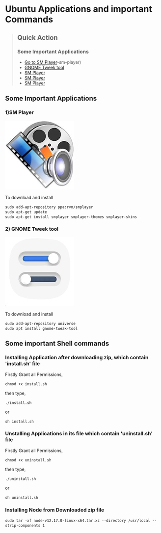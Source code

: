 # Ubuntu Applications and important Commands
> ## Quick Action
> ### Some Important Applications
> * [Go to SM Player](-1)-sm-player)
> * <a href="GNOME Tweek tool">GNOME Tweek tool</a>
> * <a href="SM player">SM Player</a>
> * <a href="SM player">SM Player</a>
> * <a href="SM player">SM Player</a>

## Some Important Applications

### 1)SM Player
![image of smplayer](./img/smplayer.jpeg)

To download and install
```
sudo add-apt-repository ppa:rvm/smplayer 
sudo apt-get update 
sudo apt-get install smplayer smplayer-themes smplayer-skins
```

 ### 2) GNOME Tweek tool
![image of gnome_tweek](./img/gnome_tweak.jpeg)

To download and install
```
sudo add-apt-repository universe
sudo apt install gnome-tweak-tool
```

## Some important Shell commands  

 ### Installing Application after downloading zip, which contain 'install.sh' file 

Firstly Grant all Permissions,

```
chmod +x install.sh
```
then type,
```
./install.sh
```
or
```
sh install.sh	
```	
 ### Unstalling Applications in its file which contain 'uninstall.sh' file 

Firstly Grant all Permissions,

```
chmod +x uninstall.sh
```
then type,
```
./uninstall.sh
```
or
```
sh uninstall.sh	
```	
 ### Installing Node from Downloaded zip file
```
sudo tar -xf node-v12.17.0-linux-x64.tar.xz --directory /usr/local --strip-components 1
```
